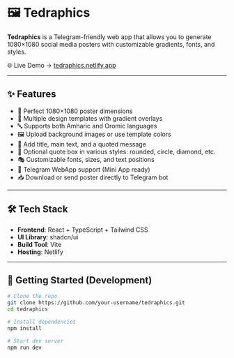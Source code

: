 # 🖼️ Tedraphics

**Tedraphics** is a Telegram-friendly web app that allows you to generate 1080×1080 social media posters with customizable gradients, fonts, and styles.

🌐 Live Demo → [tedraphics.netlify.app](https://tedraphics.netlify.app)

---

## ✨ Features

- 📐 Perfect 1080×1080 poster dimensions
- 🎨 Multiple design templates with gradient overlays
- 🔤 Supports both Amharic and Oromic languages
- 🖼️ Upload background images or use template colors
- 📝 Add title, main text, and a quoted message
- 🔲 Optional quote box in various styles: rounded, circle, diamond, etc.
- 🎭 Customizable fonts, sizes, and text positions
- 📱 Telegram WebApp support (Mini App ready)
- 📥 Download or send poster directly to Telegram bot

---

## 🛠️ Tech Stack

- **Frontend**: React + TypeScript + Tailwind CSS
- **UI Library**: shadcn/ui
- **Build Tool**: Vite
- **Hosting**: Netlify

---

## 🚀 Getting Started (Development)

```bash
# Clone the repo
git clone https://github.com/your-username/tedraphics.git
cd tedraphics

# Install dependencies
npm install

# Start dev server
npm run dev
